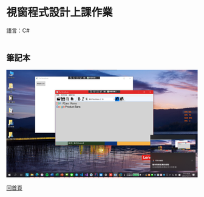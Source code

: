 <h1> 視窗程式設計上課作業 </h1>
語言：C#
<br><br>
<h2>筆記本</h2>

<img src="https://github.com/iambjlu/CS_class/raw/master/TheNoteBook/Readme_src/image.png"></img>


<pre><a href="https://github.com/iambjlu/CS_class">回首頁</a></pre>
